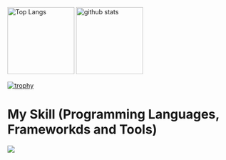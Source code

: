 <p align="left">
  <img alt="Top Langs" height="150px" src="https://github-readme-stats.vercel.app/api/top-langs/?username=daichi0812&theme=tokyonight" />
  <img alt="github stats" height="150px" src="https://github-readme-stats.vercel.app/api?username=daichi0812&theme=tokyonight&show_icons=true" />
</p>

[![trophy](https://github-profile-trophy.vercel.app/?username=daichi0812&theme=tokyonight&colum=7)](https://github.com/ryo-ma/github-progfile-trophy)

# My Skill (Programming Languages, Frameworkds and Tools)
<img src="https://skillicons.dev/icons?i=html,css,js,java,c++,c,python,github,vscode,discord" /><br/><br />
